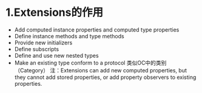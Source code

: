 # 1.Extensions的作用
- Add computed instance properties and computed type properties
- Define instance methods and type methods
- Provide new initializers
- Define subscripts
- Define and use new nested types
- Make an existing type conform to a protocol
类似OC中的类别（Category）
注：Extensions can add new computed properties, but they cannot add stored properties, or add property observers to existing properties.




